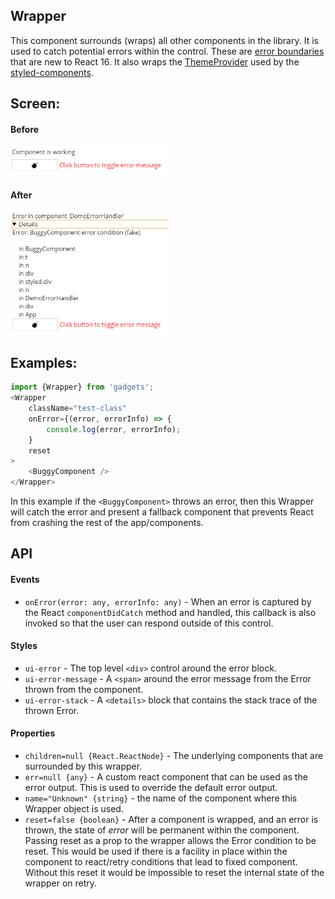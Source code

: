 <a name="module_Wrapper"></a>

## Wrapper
This component surrounds (wraps) all other components in the library.  It
is used to catch potential errors within the control.  These are
[error boundaries](https://reactjs.org/docs/error-boundaries.html)
that are new to React 16.  It also wraps the
[ThemeProvider](https://www.styled-components.com/docs/api#themeprovider)
used by the [styled-components](https://reactjs.org/docs/error-boundaries.html).

## Screen:
#### Before
<img src="https://github.com/jmquigley/gadgets/blob/master/images/wrapper-before.png" width="50%" />

#### After
<img src="https://github.com/jmquigley/gadgets/blob/master/images/wrapper-after.png" width="50%" />

## Examples:

```javascript
import {Wrapper} from 'gadgets';
<Wrapper
    className="test-class"
    onError={(error, errorInfo) => {
        console.log(error, errorInfo);
    }
    reset
>
    <BuggyComponent />
</Wrapper>
```

In this example if the `<BuggyComponent>` throws an error, then this Wrapper
will catch the error and present a fallback component that prevents React
from crashing the rest of the app/components.

## API
#### Events
- `onError(error: any, errorInfo: any)` - When an error is captured by the
React `componentDidCatch` method and handled, this callback is also invoked
so that the user can respond outside of this control.

#### Styles
- `ui-error` - The top level `<div>` control around the error block.
- `ui-error-message` - A `<span>` around the error message from the Error
thrown from the component.
- `ui-error-stack` -  A `<details>` block that contains the stack trace of
the thrown Error.

#### Properties
- `children=null {React.ReactNode}` - The underlying components that are
surrounded by this wrapper.
- `err=null {any}` - A custom react component that can be used as the
error output.  This is used to override the default error output.
- `name="Unknown" {string}` - the name of the component where this Wrapper
object is used.
- `reset=false {boolean}` - After a component is wrapped, and an error is
thrown, the state of *error* will be permanent within the component.  Passing
reset as a prop to the wrapper allows the Error condition to be reset.  This
would be used if there is a facility in place within the component to
react/retry conditions that lead to fixed component.  Without this reset it
would be impossible to reset the internal state of the wrapper on retry.

